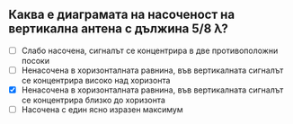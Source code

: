 ## Каква е диаграмата на насоченост на вертикална антена с дължина 5/8 λ?

<!-- Верният отговор е отбелязан с [X] -->

- [ ] Слабо насочена, сигналът се концентрира в две противоположни посоки
- [ ] Ненасочена в хоризонталната равнина, във вертикалната сигналът се концентрира високо над хоризонта
- [X] Ненасочена в хоризонталната равнина, във вертикалната сигналът се концентрира близко до хоризонта
- [ ] Насочена с един ясно изразен максимум
